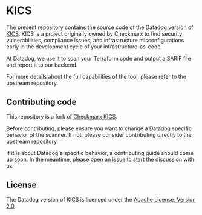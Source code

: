 # KICS
The present repository contains the source code of the Datadog version of [KICS](https://github.com/Checkmarx/kics). KICS is a project originally owned by Checkmarx to find security vulnerabilities, compliance issues, and infrastructure misconfigurations early in the development cycle of your infrastructure-as-code.

At Datadog, we use it to scan your Terraform code and output a SARIF file and report it to our backend.

For more details about the full capabilities of the tool, please refer to the upstream repository.

## Contributing code

This repository is a fork of [Checkmarx KICS](https://github.com/Checkmarx/kics).

Before contributing, please ensure you want to change a Datadog specific behavior of the scanner.
If not, please consider contributing directly to the upstream repository.

If it is about Datadog's specific behavior, a contributing guide should come up soon. In the meantime, please [open an issue](https://www.github.com/DataDog/kics/issues) to start the discussion with us

## License

The Datadog version of KICS is licensed under the [Apache License, Version 2.0](LICENSE).
